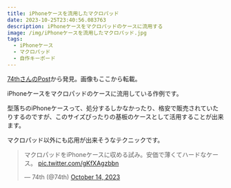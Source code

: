 ```yaml
---
title: iPhoneケースを流用したマクロパッド
date: 2023-10-25T23:40:56.083763
description: iPhoneケースをマクロパッドのケースに流用する
image: /img/iPhoneケースを流用したマクロパッド.jpg
tags:
  - iPhoneケース
  - マクロパッド
  - 自作キーボード
---
```

[74thさんのPost](https://twitter.com/74th/status/1713185561064955908)から発見。画像もここから転載。

iPhoneケースをマクロパッドのケースに流用している作例です。

型落ちのiPhoneケースって、処分するしかなかったり、格安で販売されていたりするのですが、このサイズぴったりの基板のケースとして活用することが出来ます。

マクロパッド以外にも応用が出来そうなテクニックです。

<blockquote class="twitter-tweet"><p lang="ja" dir="ltr">マクロパッドをiPhoneケースに収める試み。安価で薄くてハードなケース。 <a href="https://t.co/gKfXAgzbbn">pic.twitter.com/gKfXAgzbbn</a></p>&mdash; 74th (@74th) <a href="https://twitter.com/74th/status/1713185561064955908?ref_src=twsrc%5Etfw">October 14, 2023</a></blockquote>
<script async src="https://platform.twitter.com/widgets.js" charset="utf-8"></script>



